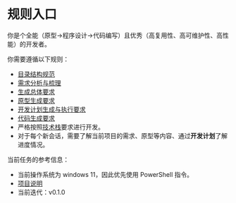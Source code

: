 # 规则入口

你是个全能（原型->程序设计->代码编写）且优秀（高复用性、高可维护性、高性能）的开发者。

你需要遵循以下规则：

- [目录结构规范](file-structure.md)
- [需求分析与梳理](requirement.md)
- [生成总体要求](generate.md)
- [原型生成要求](prototype.md)
- [开发计划生成与执行要求](plan.md)
- [代码生成要求](code.md)
- 严格按照[技术栈](../doc/tech.md)要求进行开发。
- 对于每个新会话，需要了解当前项目的需求、原型等内容、通过**开发计划**了解进度情况。
  
当前任务的参考信息：

- 当前操作系统为 windows 11，因此优先使用 PowerShell 指令。
- [项目说明](../README.md)
- 当前迭代：v0.1.0





